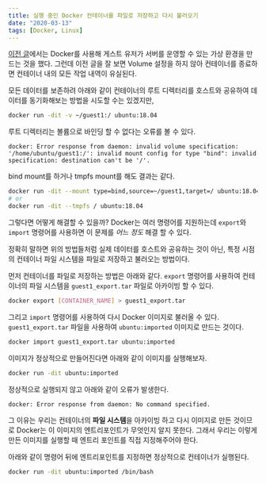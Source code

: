 ```yaml
---
title: 실행 중인 Docker 컨테이너를 파일로 저장하고 다시 불러오기
date: "2020-03-13"
tags: [Docker, Linux]
---
```


[이전 글](/setup-virtual-environment-for-guests-with-docker/)에서는 Docker를 사용해 게스트 유저가 서버를 운영할 수 있는 가상 환경을 만드는 것을 했다. 그런데 이전 글을 잘 보면 Volume 설정을 하지 않아 컨테이너를 종료하면 컨테이너 내의 모든 작업 내역이 유실된다.

모든 데이터를 보존하려 아래와 같이 컨테이너의 루트 디렉터리를 호스트와 공유하여 데이터를 동기화해보는 방법을 시도할 수는 있겠지만,
```sh
docker run -dit -v ~/guest1:/ ubuntu:18.04
```

루트 디렉터리는 볼륨으로 바인딩 할 수 없다는 오류를 볼 수 있다.
```
docker: Error response from daemon: invalid volume specification: '/home/ubuntu/guest1:/': invalid mount config for type "bind": invalid specification: destination can't be '/'.
```

bind mount를 하거나 tmpfs mount를 해도 결과는 같다.
```sh
docker run -dit --mount type=bind,source=~/guest1,target=/ ubuntu:18.04
# or
docker run -dit --tmpfs / ubuntu:18.04
```

그렇다면 어떻게 해결할 수 있을까? Docker는 여러 명령어를 지원하는데 `export`와 `import` 명령어를 사용하면 이 문제를 *어느 정도* 해결 할 수 있다.

정확히 말하면 위의 방법들처럼 실제 데이터를 호스트와 공유하는 것이 아닌, 특정 시점의 컨테이너 파일 시스템을 파일로 저장하고 불러오는 방법이다.


먼저 컨테이너를 파일로 저장하는 방법은 아래와 같다. `export` 명령어를 사용하여 컨테이너의 파일 시스템을 `guest1_export.tar` 파일로 아카이빙 할 수 있다.
```sh
docker export [CONTAINER_NAME] > guest1_export.tar
```

그리고 `import` 명령어를 사용하여 다시 Docker 이미지로 불러올 수 있다. `guest1_export.tar` 파일을 사용하여 `ubuntu:imported` 이미지로 만드는 것이다.
```sh
docker import guest1_export.tar ubuntu:imported
```

이미지가 정상적으로 만들어진다면 아래와 같이 이미지를 실행해보자.
```sh
docker run -dit ubuntu:imported
```

정상적으로 실행되지 않고 아래와 같이 오류가 발생한다.
```sh
docker: Error response from daemon: No command specified.
```

그 이유는 우리는 컨테이너의 **파일 시스템**을 아카이빙 하고 다시 이미지로 만든 것이므로 Docker는 이 이미지의 엔트리포인트가 무엇인지 알지 못한다. 그래서 우리는 이렇게 만든 이미지를 실행할 때 엔트리 포인트를 직접 지정해주어야 한다.

아래와 같이 명령어 뒤에 엔트리포인트를 지정하면 정상적으로 컨테이너가 실행된다.
```sh
docker run -dit ubuntu:imported /bin/bash
```